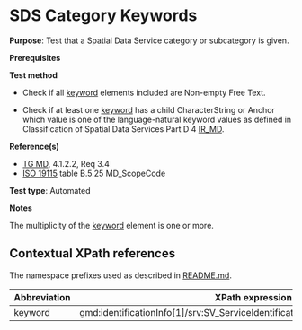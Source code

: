 # SDS Category Keywords

**Purpose**: Test that a Spatial Data Service category or subcategory is given.

**Prerequisites**

**Test method**

* Check if all [keyword](#keyword) elements included are Non-empty Free Text.

* Check if at least one [keyword](#keyword) has a child CharacterString or Anchor which value is one of the language-natural keyword values as defined in Classification of Spatial Data Services Part D 4 [IR_MD](./README.md#ref_IR_MD).

**Reference(s)**	 

* [TG MD](./README.md#ref_TG_MD), 4.1.2.2, Req 3.4
* [ISO 19115](./README.md#ref_ISO_19115) table B.5.25 MD_ScopeCode 

**Test type**: Automated

**Notes**

The multiplicity of the [keyword](#keyword) element is one or more.

## Contextual XPath references

The namespace prefixes used as described in [README.md](./README.md#namespaces).

Abbreviation                                   |  XPath expression (relative to gmd:MD_Metadata)
-----------------------------------------------| -------------------------------------------------------------------------
<a name="keyword"></a> keyword   | gmd:identificationInfo[1]/srv:SV_ServiceIdentification/gmd:descriptiveKeywords/gmd:MD_Keywords/gmd:keyword
